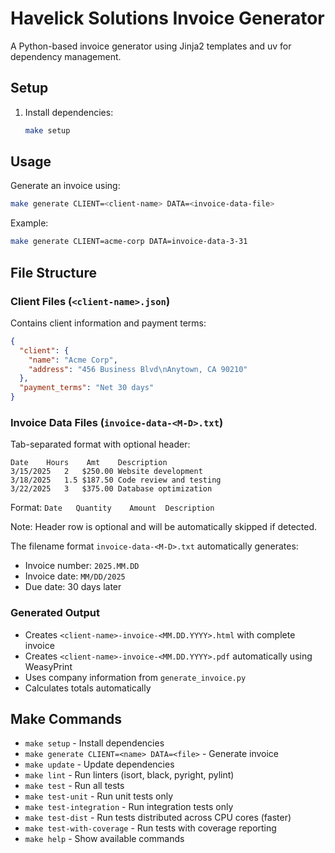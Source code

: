# Havelick Solutions Invoice Generator

A Python-based invoice generator using Jinja2 templates and uv for dependency management.

## Setup

1. Install dependencies:
   ```bash
   make setup
   ```

## Usage

Generate an invoice using:
```bash
make generate CLIENT=<client-name> DATA=<invoice-data-file>
```

Example:
```bash
make generate CLIENT=acme-corp DATA=invoice-data-3-31
```

## File Structure

### Client Files (`<client-name>.json`)
Contains client information and payment terms:
```json
{
  "client": {
    "name": "Acme Corp",
    "address": "456 Business Blvd\nAnytown, CA 90210"
  },
  "payment_terms": "Net 30 days"
}
```

### Invoice Data Files (`invoice-data-<M-D>.txt`)
Tab-separated format with optional header:
```
Date	Hours	 Amt 	Description
3/15/2025	2	$250.00	Website development
3/18/2025	1.5	$187.50	Code review and testing
3/22/2025	3	$375.00	Database optimization
```

Format: `Date	Quantity	Amount	Description`

Note: Header row is optional and will be automatically skipped if detected.

The filename format `invoice-data-<M-D>.txt` automatically generates:
- Invoice number: `2025.MM.DD`
- Invoice date: `MM/DD/2025`
- Due date: 30 days later

### Generated Output
- Creates `<client-name>-invoice-<MM.DD.YYYY>.html` with complete invoice
- Creates `<client-name>-invoice-<MM.DD.YYYY>.pdf` automatically using WeasyPrint
- Uses company information from `generate_invoice.py`
- Calculates totals automatically

## Make Commands

- `make setup` - Install dependencies
- `make generate CLIENT=<name> DATA=<file>` - Generate invoice
- `make update` - Update dependencies
- `make lint` - Run linters (isort, black, pyright, pylint)
- `make test` - Run all tests
- `make test-unit` - Run unit tests only
- `make test-integration` - Run integration tests only
- `make test-dist` - Run tests distributed across CPU cores (faster)
- `make test-with-coverage` - Run tests with coverage reporting
- `make help` - Show available commands